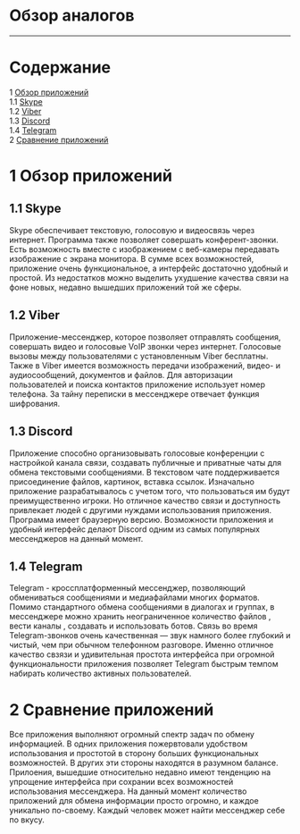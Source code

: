 # Обзор аналогов
---

# Содержание 
1 [Обзор приложений](#application_overview)  
1.1 [Skype](#skype)  
1.2 [Viber](#viber)  
1.3 [Discord](#discord)  
1.4 [Telegram](#telegram)  
2 [Сравнение приложений](#comparison_of_applications)

<a name="application_overview"/>

# 1 Обзор приложений

<a name="skype"/>

## 1.1 Skype
Skype обеспечивает текстовую, голосовую и видеосвязь через интернет. Программа также позволяет совершать конферент-звонки. Есть возможность вместе с изображением с веб-камеры передавать изображение с экрана монитора. В сумме всех возможностей, приложение очень функциональное, а интерфейс достаточно удобный и простой. Из недостатков можно выделить ухудшение качества связи на фоне новых, недавно вышедших приложений той же сферы.

<a name="viber"/>

## 1.2 Viber
Приложение-мессенджер, которое позволяет отправлять сообщения, совершать видео и голосовые VoIP звонки через интернет.  Голосовые вызовы между пользователями с установленным Viber бесплатны. Также в Viber имеется возможность передачи изображений, видео- и аудиосообщений, документов и файлов. Для авторизации пользователей и поиска контактов приложение использует номер телефона. За тайну переписки в мессенджере отвечает функция шифрования.  

<a name="discord"/>

## 1.3 Discord
Приложение способно организовывать голосовые конференции с настройкой канала связи, создавать публичные и приватные чаты для обмена текстовыми сообщениями. В текстовом чате поддерживается присоединение файлов, картинок, вставка ссылок. Изначально приложение разрабатывалось с учетом того, что пользоваться им будут преимущественно игроки. Но отличное качество связи и доступность привлекает людей с другими нуждами использования приложения. Программа имеет браузерную версию. Возможности приложения и удобный интерфейс делают Discord одним из самых популярных мессенджеров на данный момент.

<a name="telegram"/>

## 1.4 Telegram
Telegram - кроссплатформенный мессенджер, позволяющий обмениваться сообщениями и медиафайлами многих форматов. Помимо стандартного обмена сообщениями в диалогах и группах, в мессенджере можно хранить неограниченное количество файлов , вести каналы , создавать и использовать ботов. Связь во время Telegram-звонков очень качественная — звук намного более глубокий и чистый, чем при обычном телефонном разговоре. Именно отличное качество свзязи и удивительная простота интерфейса при огромной функциональности приложения позволяет Telegram быстрым темпом набирать количество активных пользователей.

<a name="comparison_of_applications"/>

# 2 Сравнение приложений
Все приложения выполняют огромный спектр задач по обмену информацией. В одних приложения пожервтовали удобством использования и простотой в сторону больших функциональных возможностей. В других эти стороны находятся в разумном балансе. Прилоения, вышедшие относительно недавно имеют тенденцию на упрощение интерфейса при сохрании всех возможностей использования мессенджера. На данный момент количество приложений для обмена информации просто огромно, и каждое уникально по-своему. Каждый человек может найти мессенджер себе по вкусу. 
